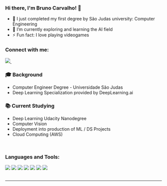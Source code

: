 ### Hi there, I'm Bruno Carvalho! 👋

- 🔭 I just completed my first degree by São Judas university: Computer Engineering
- 🌱 I’m currently exploring and learning the AI field
- ⚡ Fun fact: I love playing videogames 

### Connect with me:

<a href="bruno-carvalho-48433016b/">
    <img src="https://img.shields.io/badge/linkedin-%230077B5.svg?&style=for-the-badge&logo=linkedin&logoColor=white" />
  </a>&nbsp;&nbsp;


### 🎓 Background

- Computer Engineer Degree - Universidade São Judas
- Deep Learning Specialization provided by DeepLearning.ai

### 📚 Current Studying

- Deep Learning Udacity Nanodegree
- Computer Vision 
- Deployment into production of ML / DS Projects
- Cloud Computing (AWS)


<br />

### Languages and Tools:

<img src="https://img.shields.io/badge/Python-FFD43B?style=for-the-badge&logo=python&logoColor=darkgreen}" /> 

<img src="https://img.shields.io/badge/Numpy-777BB4?style=for-the-badge&logo=numpy&logoColor=white}" /> 

<img src="https://img.shields.io/badge/Pandas-2C2D72?style=for-the-badge&logo=pandas&logoColor=white}" /> 

<img src="https://img.shields.io/badge/scikit_learn-F7931E?style=for-the-badge&logo=scikit-learn&logoColor=white}" /> 

<img src="https://img.shields.io/badge/SQLite-07405E?style=for-the-badge&logo=sqlite&logoColor=white}" /> 

<img src="https://img.shields.io/badge/MySQL-00000F?style=for-the-badge&logo=mysql&logoColor=white}" /> 

<img src="https://img.shields.io/badge/OpenCV-27338e?style=for-the-badge&logo=OpenCV&logoColor=white}" />

<br />
<br />

---







